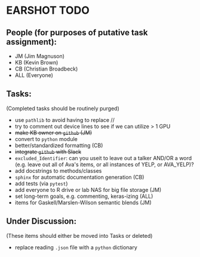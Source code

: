 # EARSHOT TODO

## People (for purposes of putative task assignment):

  - JM (Jim Magnuson)
  - KB (Kevin Brown)
  - CB (Christian Broadbeck)
  - ALL (Everyone)

## Tasks:

(Completed tasks should be routinely purged)

  - use `pathlib` to avoid having to replace //
  - try to comment out device lines to see if we can utilize > 1 GPU
  - ~~make KB owner on `github` (JM)~~
  - convert to `python` module
  - better/standardized formatting (CB)
  - ~~integrate `github` with Slack~~
  - `excluded_Identifier`: can you useit to leave out a talker AND/OR a word (e.g.
    leave out all of Ava's items, or all instances of YELP, or AVA_YELP)?
  - add docstrings to methods/classes
  - `sphinx` for automatic documentation generation (CB)
  - add tests (via `pytest`)
  - add everyone to R drive or lab NAS for big file storage (JM)
  - set long-term goals, e.g. commenting, keras-izing (ALL)
  - items for Gaskell/Marslen-Wilson semantic blends (JM)

## Under Discussion:

(These items should either be moved into Tasks or deleted)

  - replace reading `.json` file with a `python` dictionary
